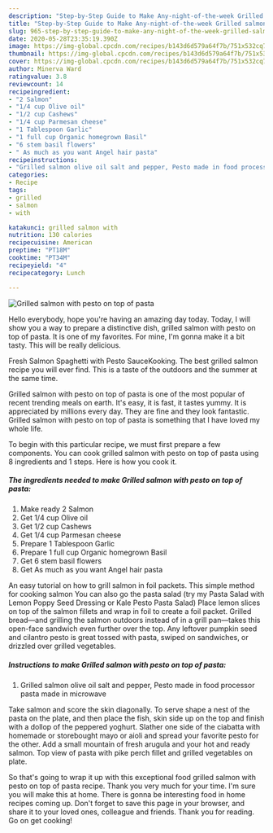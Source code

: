 ```yaml
---
description: "Step-by-Step Guide to Make Any-night-of-the-week Grilled salmon with pesto on top of pasta"
title: "Step-by-Step Guide to Make Any-night-of-the-week Grilled salmon with pesto on top of pasta"
slug: 965-step-by-step-guide-to-make-any-night-of-the-week-grilled-salmon-with-pesto-on-top-of-pasta
date: 2020-05-28T23:35:19.390Z
image: https://img-global.cpcdn.com/recipes/b143d6d579a64f7b/751x532cq70/grilled-salmon-with-pesto-on-top-of-pasta-recipe-main-photo.jpg
thumbnail: https://img-global.cpcdn.com/recipes/b143d6d579a64f7b/751x532cq70/grilled-salmon-with-pesto-on-top-of-pasta-recipe-main-photo.jpg
cover: https://img-global.cpcdn.com/recipes/b143d6d579a64f7b/751x532cq70/grilled-salmon-with-pesto-on-top-of-pasta-recipe-main-photo.jpg
author: Minerva Ward
ratingvalue: 3.8
reviewcount: 14
recipeingredient:
- "2 Salmon"
- "1/4 cup Olive oil"
- "1/2 cup Cashews"
- "1/4 cup Parmesan cheese"
- "1 Tablespoon Garlic"
- "1 full cup Organic homegrown Basil"
- "6 stem basil flowers"
- " As much as you want Angel hair pasta"
recipeinstructions:
- "Grilled salmon olive oil salt and pepper, Pesto made in food processor pasta made in microwave"
categories:
- Recipe
tags:
- grilled
- salmon
- with

katakunci: grilled salmon with 
nutrition: 130 calories
recipecuisine: American
preptime: "PT18M"
cooktime: "PT34M"
recipeyield: "4"
recipecategory: Lunch

---
```



![Grilled salmon with pesto on top of pasta](https://img-global.cpcdn.com/recipes/b143d6d579a64f7b/751x532cq70/grilled-salmon-with-pesto-on-top-of-pasta-recipe-main-photo.jpg)

Hello everybody, hope you're having an amazing day today. Today, I will show you a way to prepare a distinctive dish, grilled salmon with pesto on top of pasta. It is one of my favorites. For mine, I'm gonna make it a bit tasty. This will be really delicious.

Fresh Salmon Spaghetti with Pesto SauceKooking. The best grilled salmon recipe you will ever find. This is a taste of the outdoors and the summer at the same time.

Grilled salmon with pesto on top of pasta is one of the most popular of recent trending meals on earth. It's easy, it is fast, it tastes yummy. It is appreciated by millions every day. They are fine and they look fantastic. Grilled salmon with pesto on top of pasta is something that I have loved my whole life.


To begin with this particular recipe, we must first prepare a few components. You can cook grilled salmon with pesto on top of pasta using 8 ingredients and 1 steps. Here is how you cook it.

<!--inarticleads1-->

##### The ingredients needed to make Grilled salmon with pesto on top of pasta:

1. Make ready 2 Salmon
1. Get 1/4 cup Olive oil
1. Get 1/2 cup Cashews
1. Get 1/4 cup Parmesan cheese
1. Prepare 1 Tablespoon Garlic
1. Prepare 1 full cup Organic homegrown Basil
1. Get 6 stem basil flowers
1. Get  As much as you want Angel hair pasta


An easy tutorial on how to grill salmon in foil packets. This simple method for cooking salmon You can also go the pasta salad (try my Pasta Salad with Lemon Poppy Seed Dressing or Kale Pesto Pasta Salad) Place lemon slices on top of the salmon fillets and wrap in foil to create a foil packet. Grilled bread—and grilling the salmon outdoors instead of in a grill pan—takes this open-face sandwich even further over the top. Any leftover pumpkin seed and cilantro pesto is great tossed with pasta, swiped on sandwiches, or drizzled over grilled vegetables. 

<!--inarticleads2-->

##### Instructions to make Grilled salmon with pesto on top of pasta:

1. Grilled salmon olive oil salt and pepper, Pesto made in food processor pasta made in microwave


Take salmon and score the skin diagonally. To serve shape a nest of the pasta on the plate, and then place the fish, skin side up on the top and finish with a dollop of the peppered yoghurt. Slather one side of the ciabatta with homemade or storebought mayo or aioli and spread your favorite pesto for the other. Add a small mountain of fresh arugula and your hot and ready salmon. Top view of pasta with pike perch fillet and grilled vegetables on plate. 

So that's going to wrap it up with this exceptional food grilled salmon with pesto on top of pasta recipe. Thank you very much for your time. I'm sure you will make this at home. There is gonna be interesting food in home recipes coming up. Don't forget to save this page in your browser, and share it to your loved ones, colleague and friends. Thank you for reading. Go on get cooking!
